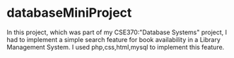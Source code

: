 # databaseMiniProject
In this project, which was part of my CSE370:"Database Systems" project, I had to implement a simple search feature for book availability in a Library Management System.
I used php,css,html,mysql to implement this feature.
